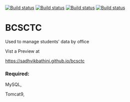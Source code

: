 [![Build status](https://img.shields.io/static/v1?label=&message=%20&color=grey&style=plastic&logo=apachetomcat)](https://tomcat.apache.org/download-90.cgi) [![Build status](https://img.shields.io/static/v1?label=&message=%20&color=grey&style=plastic&logo=html5)](https://html.spec.whatwg.org/multipage/)  [![Build status](https://img.shields.io/static/v1?label=&message=%20&color=grey&style=plastic&logo=mysql)](https://dev.mysql.com/downloads/mysql/) [![Build status](https://img.shields.io/static/v1?label=Download&message=%20&color=blue&style=plastic&logo=github)](https://github.com/sadhvikbathini/bcsctc/archive/refs/heads/main.zip)

# BCSCTC
Used to manage students' data by office

Vist a Preview at 

https://sadhvikbathini.github.io/bcsctc

### Required:

MySQL,

Tomcat9,

